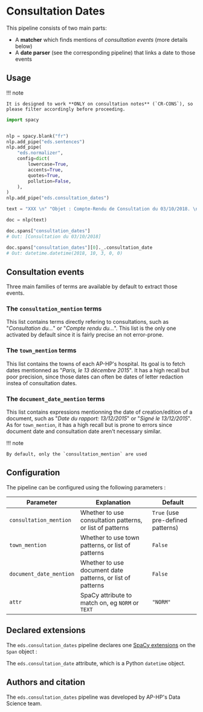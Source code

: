 # Consultation Dates

This pipeline consists of two main parts:

- A **matcher** which finds mentions of _consultation events_ (more details below)
- A **date parser** (see the corresponding pipeline) that links a date to those events

## Usage

!!! note

    It is designed to work **ONLY on consultation notes** (`CR-CONS`), so please filter accordingly before proceeding.

```python
import spacy


nlp = spacy.blank("fr")
nlp.add_pipe("eds.sentences")
nlp.add_pipe(
    "eds.normalizer",
    config=dict(
        lowercase=True,
        accents=True,
        quotes=True,
        pollution=False,
    ),
)
nlp.add_pipe("eds.consultation_dates")

text = "XXX \n" "Objet : Compte-Rendu de Consultation du 03/10/2018. \n" "XXX "

doc = nlp(text)

doc.spans["consultation_dates"]
# Out: [Consultation du 03/10/2018]

doc.spans["consultation_dates"][0]._.consultation_date
# Out: datetime.datetime(2018, 10, 3, 0, 0)
```

## Consultation events

Three main families of terms are available by default to extract those events.

### The `consultation_mention` terms

This list contains terms directly refering to consultations, such as "_Consultation du..._" or "_Compte rendu du..._".
This list is the only one activated by default since it is fairly precise an not error-prone.

### The `town_mention` terms

This list contains the towns of each AP-HP's hospital. Its goal is to fetch dates mentionned as "_Paris, le 13 décembre 2015_". It has a high recall but poor precision, since those dates can often be dates of letter redaction instea of consultation dates.

### The `document_date_mention` terms

This list contains expressions mentionning the date of creation/edition of a document, such as "_Date du rapport: 13/12/2015_" or "_Signé le 13/12/2015_". As for `town_mention`, it has a high recall but is prone to errors since document date and consultation date aren't necessary similar.

!!! note

    By default, only the `consultation_mention` are used

## Configuration

The pipeline can be configured using the following parameters :

| Parameter               | Explanation                                                | Default                           |
| ----------------------- | ---------------------------------------------------------- | --------------------------------- |
| `consultation_mention`  | Whether to use consultation patterns, or list of patterns  | `True` (use pre-defined patterns) |
| `town_mention`          | Whether to use town patterns, or list of patterns          | `False`                           |
| `document_date_mention` | Whether to use document date patterns, or list of patterns | `False`                           |
| `attr`                  | SpaCy attribute to match on, eg `NORM` or `TEXT`           | `"NORM"`                          |

## Declared extensions

The `eds.consultation_dates` pipeline declares one [SpaCy extensions](https://spacy.io/usage/processing-pipelines#custom-components-attributes) on the `Span` object :

The `eds.consultation_date` attribute, which is a Python `datetime` object.

## Authors and citation

The `eds.consultation_dates` pipeline was developed by AP-HP's Data Science team.
